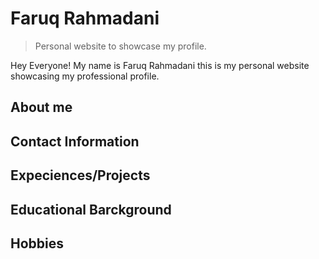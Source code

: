 # Faruq Rahmadani

> Personal website to showcase my profile.

Hey Everyone!
My name is Faruq Rahmadani this is my personal website showcasing my professional profile.

## About me

## Contact Information

## Expeciences/Projects

## Educational Barckground

## Hobbies 
